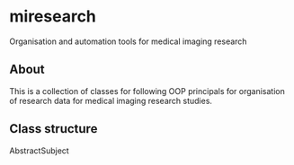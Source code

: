 # miresearch
Organisation and automation tools for medical imaging research

## About

This is a collection of classes for following OOP principals for organisation of research data for medical imaging research studies. 

## Class structure

AbstractSubject
    

